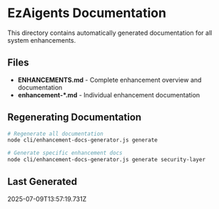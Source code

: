 # EzAigents Documentation

This directory contains automatically generated documentation for all system enhancements.

## Files

- **ENHANCEMENTS.md** - Complete enhancement overview and documentation
- **enhancement-*.md** - Individual enhancement documentation

## Regenerating Documentation

```bash
# Regenerate all documentation
node cli/enhancement-docs-generator.js generate

# Generate specific enhancement docs
node cli/enhancement-docs-generator.js generate security-layer
```

## Last Generated

2025-07-09T13:57:19.731Z
